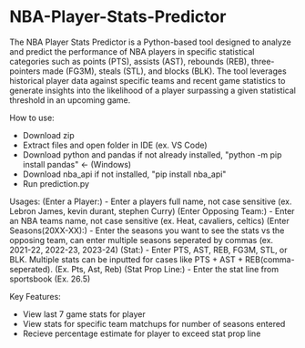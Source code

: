 # NBA-Player-Stats-Predictor
The NBA Player Stats Predictor is a Python-based tool designed to analyze and predict the performance of NBA players in specific statistical categories such as points (PTS), assists (AST), rebounds (REB), three-pointers made (FG3M), steals (STL), and blocks (BLK). The tool leverages historical player data against specific teams and recent game statistics to generate insights into the likelihood of a player surpassing a given statistical threshold in an upcoming game.

How to use:
- Download zip
- Extract files and open folder in IDE (ex. VS Code)
- Download python and pandas if not already installed, "python -m pip install pandas" <- (Windows)
- Download nba_api if not installed, "pip install nba_api"
- Run prediction.py

Usages:
(Enter a Player:) - Enter a players full name, not case sensitive (ex. Lebron James, kevin durant, stephen Curry)
(Enter Opposing Team:) - Enter an NBA teams name, not case sensitive (ex. Heat, cavaliers, celtics)
(Enter Seasons(20XX-XX):) - Enter the seasons you want to see the stats vs the opposing team, can enter multiple seasons seperated by commas (ex. 2021-22, 2022-23, 2023-24)
(Stat:) - Enter PTS, AST, REB, FG3M, STL, or BLK. Multiple stats can be inputted for cases like PTS + AST + REB(comma-seperated). (Ex. Pts, Ast, Reb)
(Stat Prop Line:) - Enter the stat line from sportsbook (Ex. 26.5)

Key Features:
- View last 7 game stats for player
- View stats for specific team matchups for number of seasons entered
- Recieve percentage estimate for player to exceed stat prop line
